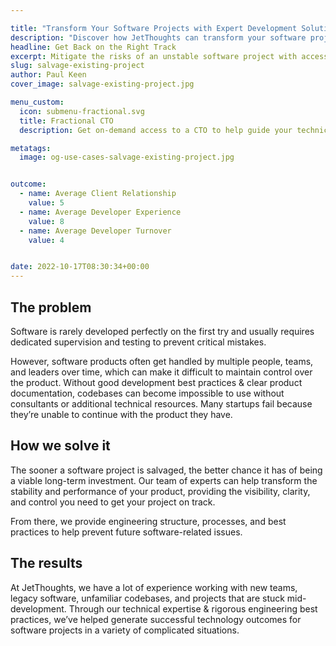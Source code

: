 ```yaml
---

title: "Transform Your Software Projects with Expert Development Solutions"
description: "Discover how JetThoughts can transform your software project with expert guidance, best practices, and tailored solutions. From fractional CTO services to QA testing, we ensure your project stays on track and achieves success."
headline: Get Back on the Right Track
excerpt: Mitigate the risks of an unstable software project with access to technical experts to correct course, fix critical issues, and implement engineering best practices.
slug: salvage-existing-project
author: Paul Keen
cover_image: salvage-existing-project.jpg

menu_custom:
  icon: submenu-fractional.svg
  title: Fractional CTO
  description: Get on-demand access to a CTO to help guide your technical vision, accelerate team-building, and improve development team operations.

metatags:
  image: og-use-cases-salvage-existing-project.jpg


outcome:
  - name: Average Client Relationship
    value: 5
  - name: Average Developer Experience
    value: 8
  - name: Average Developer Turnover
    value: 4


date: 2022-10-17T08:30:34+00:00
---
```


## The problem

Software is rarely developed perfectly on the first try and usually requires dedicated supervision and testing to prevent critical mistakes.

However, software products often get handled by multiple people, teams, and leaders over time, which can make it difficult to maintain control over the product. Without good development best practices & clear product documentation, codebases can become impossible to use without consultants or additional technical resources. Many startups fail because they&#8217;re unable to continue with the product they have.

## How we solve it

The sooner a software project is salvaged, the better chance it has of being a viable long-term investment. Our team of experts can help transform the stability and performance of your product, providing the visibility, clarity, and control you need to get your project on track.

From there, we provide engineering structure, processes, and best practices to help prevent future software-related issues.

## The results

At JetThoughts, we have a lot of experience working with new teams, legacy software, unfamiliar codebases, and projects that are stuck mid-development. Through our technical expertise & rigorous engineering best practices, we&#8217;ve helped generate successful technology outcomes for software projects in a variety of complicated situations.
